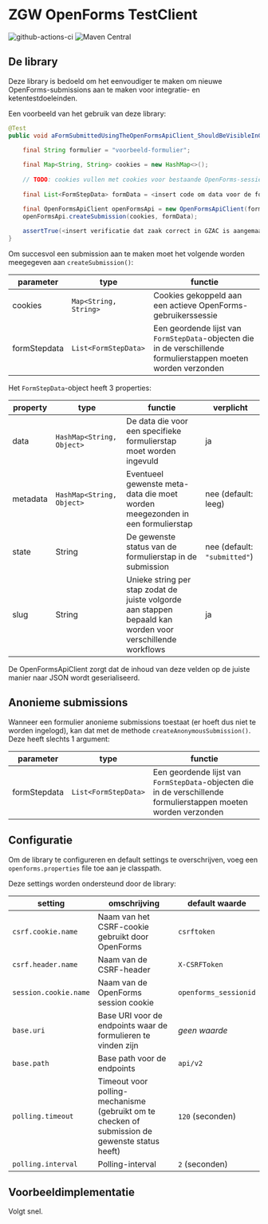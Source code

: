 # ZGW OpenForms TestClient

![github-actions-ci](https://github.com/CommonGround-Testing/zgw-openforms-testclient/actions/workflows/ci.yml/badge.svg) ![Maven Central](https://img.shields.io/maven-central/v/io.github.commonground-testing/zgw-openforms-testclient)

## De library

Deze library is bedoeld om het eenvoudiger te maken om nieuwe OpenForms-submissions aan te maken voor integratie- en ketentestdoeleinden.

Een voorbeeld van het gebruik van deze library:

```java
@Test
public void aFormSubmittedUsingTheOpenFormsApiClient_ShouldBeVisibleInGzac() {

    final String formulier = "voorbeeld-formulier";
    
    final Map<String, String> cookies = new HashMap<>();
    
    // TODO: cookies vullen met cookies voor bestaande OpenForms-sessie
 
    final List<FormStepData> formData = <insert code om data voor de formulierstappen te genereren>

    final OpenFormsApiClient openFormsApi = new OpenFormsApiClient(formulier);
    openFormsApi.createSubmission(cookies, formData);
    
    assertTrue(<insert verificatie dat zaak correct in GZAC is aangemaakt>);
}
```

Om succesvol een submission aan te maken moet het volgende worden meegegeven aan `createSubmission()`:

| parameter     | type                  | functie                                                                                                          | 
|---------------|-----------------------|------------------------------------------------------------------------------------------------------------------|
| cookies       | `Map<String, String>` | Cookies gekoppeld aan een actieve OpenForms-gebruikerssessie                                                     |
| formStepdata  | `List<FormStepData>`  | Een geordende lijst van `FormStepData`-objecten die in de verschillende formulierstappen moeten worden verzonden |

Het `FormStepData`-object heeft 3 properties:

| property | type | functie | verplicht |
|----------| --- | --- | --- |
| data     | `HashMap<String, Object>` | De data die voor een specifieke formulierstap moet worden ingevuld | ja |
| metadata | `HashMap<String, Object>` | Eventueel gewenste meta-data die moet worden meegezonden in een formulierstap | nee (default: leeg) |
| state    | String | De gewenste status van de formulierstap in de submission | nee (default: `"submitted"`) |
| slug     | String | Unieke string per stap zodat de juiste volgorde aan stappen bepaald kan worden voor verschillende workflows | ja |

De OpenFormsApiClient zorgt dat de inhoud van deze velden op de juiste manier naar JSON wordt geserialiseerd.

## Anonieme submissions
Wanneer een formulier anonieme submissions toestaat (er hoeft dus niet te worden ingelogd), kan dat met de methode `createAnonymousSubmission()`. Deze heeft slechts 1 argument:

| parameter | type | functie                                                                                                          |
| --- | --- |------------------------------------------------------------------------------------------------------------------|
| formStepdata | `List<FormStepData>` | Een geordende lijst van `FormStepData`-objecten die in de verschillende formulierstappen moeten worden verzonden |

## Configuratie
Om de library te configureren en default settings te overschrijven, voeg een `openforms.properties` file toe aan je classpath.

Deze settings worden ondersteund door de library:

| setting | omschrijving | default waarde        |
| --- | --- |-----------------------|
| `csrf.cookie.name` | Naam van het CSRF-cookie gebruikt door OpenForms | `csrftoken`           |
| `csrf.header.name` | Naam van de CSRF-header | `X-CSRFToken`         |
| `session.cookie.name` | Naam van de OpenForms session cookie | `openforms_sessionid` |
| `base.uri` | Base URI voor de endpoints waar de formulieren te vinden zijn | _geen waarde_         |
| `base.path` | Base path voor de endpoints | `api/v2`              |
| `polling.timeout` | Timeout voor polling-mechanisme (gebruikt om te checken of submission de gewenste status heeft) | `120` (seconden)      |
| `polling.interval` | Polling-interval | `2` (seconden)        |

## Voorbeeldimplementatie

Volgt snel.